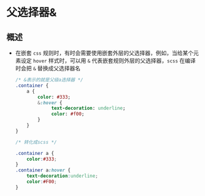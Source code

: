 # 父选择器&

## 概述

+ 在嵌套 `css` 规则时，有时会需要使用嵌套外层的父选择器，例如，当给某个元素设定 `hover` 样式时，可以用 `&` 代表嵌套规则外层的父选择器，`scss` 在编译时会把 `&` 替换成父选择器名

    ```sass&#x20;(scss)&#x20;
    /* &表示的就是父级a选择器 */
    .container {
        a {
            color: #333;
            &:hover {
                 text-decoration: underline;
                 color: #f00;
            }
        }
    }

    ```

    ```css
    /* 转化成scss */

    .container a {
        color:#333;
    }
    .container a:hover {
        text-decoration:underline;
        color:#F00;
    }

    ```
